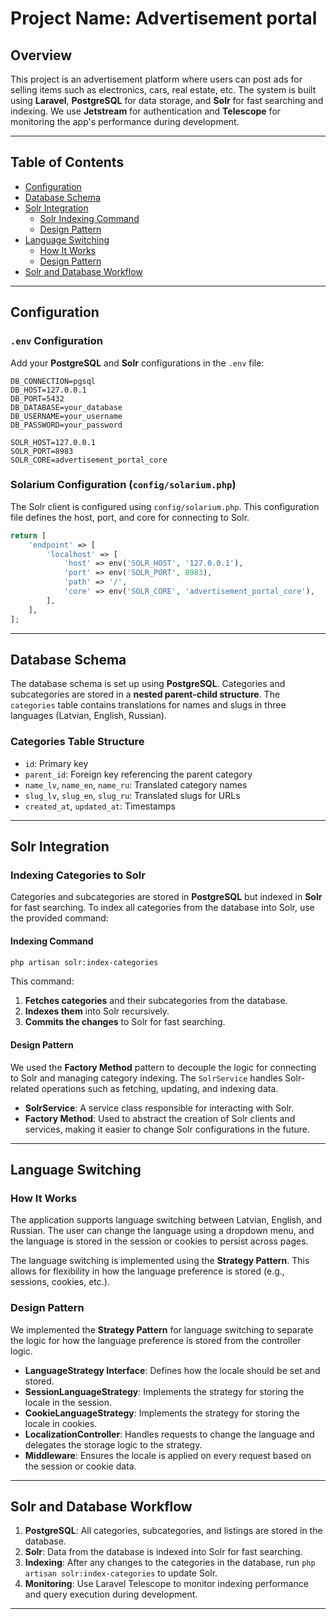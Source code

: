 
# Project Name: Advertisement portal

## Overview

This project is an advertisement platform where users can post ads for selling items such as electronics, cars, real estate, etc. The system is built using **Laravel**, **PostgreSQL** for data storage, and **Solr** for fast searching and indexing. We use **Jetstream** for authentication and **Telescope** for monitoring the app's performance during development.

---

## Table of Contents

- [Configuration](#configuration)
- [Database Schema](#database-schema)
- [Solr Integration](#solr-integration)
  - [Solr Indexing Command](#solr-indexing-command)
  - [Design Pattern](#design-pattern)
- [Language Switching](#language-switching)
  - [How It Works](#how-it-works)
  - [Design Pattern](#design-pattern)
- [Solr and Database Workflow](#solr-and-database-workflow)

---

## Configuration

### `.env` Configuration

Add your **PostgreSQL** and **Solr** configurations in the `.env` file:

```dotenv
DB_CONNECTION=pgsql
DB_HOST=127.0.0.1
DB_PORT=5432
DB_DATABASE=your_database
DB_USERNAME=your_username
DB_PASSWORD=your_password

SOLR_HOST=127.0.0.1
SOLR_PORT=8983
SOLR_CORE=advertisement_portal_core
```

### Solarium Configuration (`config/solarium.php`)

The Solr client is configured using `config/solarium.php`. This configuration file defines the host, port, and core for connecting to Solr.

```php
return [
    'endpoint' => [
        'localhost' => [
            'host' => env('SOLR_HOST', '127.0.0.1'),
            'port' => env('SOLR_PORT', 8983),
            'path' => '/',
            'core' => env('SOLR_CORE', 'advertisement_portal_core'),
        ],
    ],
];
```

---

## Database Schema

The database schema is set up using **PostgreSQL**. Categories and subcategories are stored in a **nested parent-child structure**. The `categories` table contains translations for names and slugs in three languages (Latvian, English, Russian).

### Categories Table Structure

- `id`: Primary key
- `parent_id`: Foreign key referencing the parent category
- `name_lv`, `name_en`, `name_ru`: Translated category names
- `slug_lv`, `slug_en`, `slug_ru`: Translated slugs for URLs
- `created_at`, `updated_at`: Timestamps

---

## Solr Integration

### Indexing Categories to Solr

Categories and subcategories are stored in **PostgreSQL** but indexed in **Solr** for fast searching. To index all categories from the database into Solr, use the provided command:

#### Indexing Command

```bash
php artisan solr:index-categories
```

This command:
1. **Fetches categories** and their subcategories from the database.
2. **Indexes them** into Solr recursively.
3. **Commits the changes** to Solr for fast searching.

#### Design Pattern

We used the **Factory Method** pattern to decouple the logic for connecting to Solr and managing category indexing. The `SolrService` handles Solr-related operations such as fetching, updating, and indexing data.

- **SolrService**: A service class responsible for interacting with Solr.
- **Factory Method**: Used to abstract the creation of Solr clients and services, making it easier to change Solr configurations in the future.

---

## Language Switching

### How It Works

The application supports language switching between Latvian, English, and Russian. The user can change the language using a dropdown menu, and the language is stored in the session or cookies to persist across pages.

The language switching is implemented using the **Strategy Pattern**. This allows for flexibility in how the language preference is stored (e.g., sessions, cookies, etc.).

### Design Pattern

We implemented the **Strategy Pattern** for language switching to separate the logic for how the language preference is stored from the controller logic.

- **LanguageStrategy Interface**: Defines how the locale should be set and stored.
- **SessionLanguageStrategy**: Implements the strategy for storing the locale in the session.
- **CookieLanguageStrategy**: Implements the strategy for storing the locale in cookies.
- **LocalizationController**: Handles requests to change the language and delegates the storage logic to the strategy.
- **Middleware**: Ensures the locale is applied on every request based on the session or cookie data.


---

## Solr and Database Workflow

1. **PostgreSQL**: All categories, subcategories, and listings are stored in the database.
2. **Solr**: Data from the database is indexed into Solr for fast searching.
3. **Indexing**: After any changes to the categories in the database, run `php artisan solr:index-categories` to update Solr.
4. **Monitoring**: Use Laravel Telescope to monitor indexing performance and query execution during development.

---
